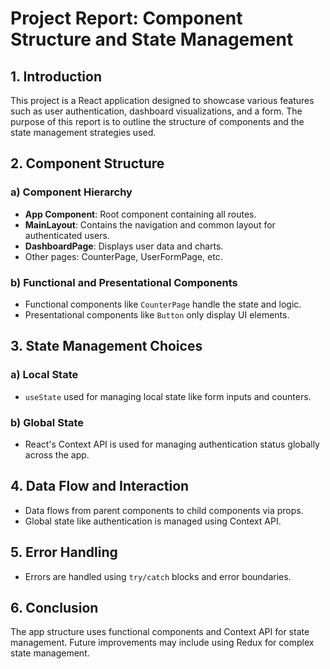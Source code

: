 # Project Report: Component Structure and State Management

## 1. Introduction
This project is a React application designed to showcase various features such as user authentication, dashboard visualizations, and a form. The purpose of this report is to outline the structure of components and the state management strategies used.

## 2. Component Structure

### a) Component Hierarchy
- **App Component**: Root component containing all routes.
- **MainLayout**: Contains the navigation and common layout for authenticated users.
- **DashboardPage**: Displays user data and charts.
- Other pages: CounterPage, UserFormPage, etc.

### b) Functional and Presentational Components
- Functional components like `CounterPage` handle the state and logic.
- Presentational components like `Button` only display UI elements.

## 3. State Management Choices

### a) Local State
- `useState` used for managing local state like form inputs and counters.

### b) Global State
- React's Context API is used for managing authentication status globally across the app.

## 4. Data Flow and Interaction
- Data flows from parent components to child components via props.
- Global state like authentication is managed using Context API.

## 5. Error Handling
- Errors are handled using `try/catch` blocks and error boundaries.

## 6. Conclusion
The app structure uses functional components and Context API for state management. Future improvements may include using Redux for complex state management.
